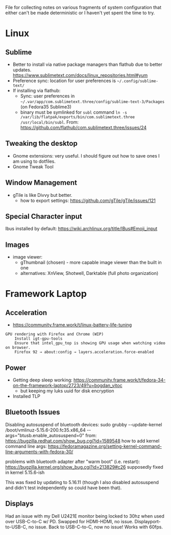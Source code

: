 File for collecting notes on various fragments of system configuration that either can't be made deterministic or I haven't yet spent the time to try.

# Linux

## Sublime
- Better to install via native package managers than flathub due to better updates. https://www.sublimetext.com/docs/linux_repositories.html#yum
- Preference sync: location for user preferences is `~/.config/sublime-text/`
- If installing via flathub:
  - Sync: user preferences in `~/.var/app/com.sublimetext.three/config/sublime-text-3/Packages` (on Fedora35 Sublime3)
  - binary must be symlinked for `subl` command `ln -s /var/lib/flatpak/exports/bin/com.sublimetext.three /usr/local/bin/subl`. From: https://github.com/flathub/com.sublimetext.three/issues/24

## Tweaking the desktop
- Gnome extensions: very useful. I should figure out how to save ones I am using to dotfiles.
- Gnome Tweak Tool

## Window Management
- gTile is like Divvy but better.
  - how to export settings: https://github.com/gTile/gTile/issues/121

## Special Character input
Ibus installed by default: https://wiki.archlinux.org/title/IBus#Emoji_input

## Images
- image viewer:
	- gThumbnail (chosen) - more capable image viewer than the built in one
	- alternatives: XnView, Shotwell, Darktable (full photo organization)


# Framework Laptop

## Acceleration
- https://community.frame.work/t/linux-battery-life-tuning
```
GPU rendering with Firefox and Chrome (WIP)
    Install igt-gpu-tools
    Ensure that intel_gpu_top is showing GPU usage when watching video on browser.
    Firefox 92 → about:config → layers.acceleration.force-enabled
```


## Power
- Getting deep sleep working: https://community.frame.work/t/fedora-34-on-the-framework-laptop/2723/49?u=bogdan_vitoc
  - but keeping my luks uuid for disk encryption
- Installed TLP

## Bluetooth Issues
Disabling autosuspend of bluetooth devices:
sudo grubby --update-kernel /boot/vmlinuz-5.15.6-200.fc35.x86_64 --args="btusb.enable_autosuspend=0"
from: https://bugzilla.redhat.com/show_bug.cgi?id=1589548
how to add kernel command line args: https://fedoramagazine.org/setting-kernel-command-line-arguments-with-fedora-30/

problems with bluetooth adapter after "warm boot" (i.e. restart): https://bugzilla.kernel.org/show_bug.cgi?id=213829#c26
supposedly fixed in kernel 5.15.6-ish

This was fixed by updating to 5.16.11 (though I also disabled autosuspend and didn't test independently so could have been that).

## Displays
Had an issue with my Dell U2421E monitor being locked to 30hz when used over USB-C-to-C w/ PD. Swapped for HDMI-HDMI, no issue. Displayport-to-USB-C, no issue. Back to USB-C-to-C, now no issue! Works with 60fps.
